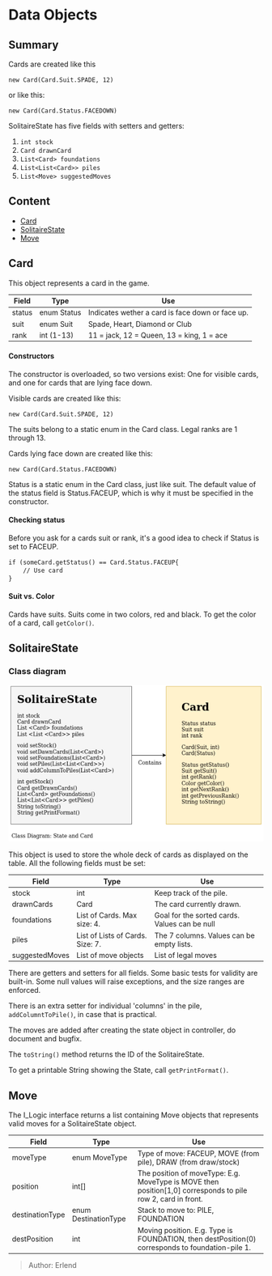 # Data Objects

## Summary
Cards are created like this 
```
new Card(Card.Suit.SPADE, 12)
``` 
or like this: 
```
new Card(Card.Status.FACEDOWN)
```
SolitaireState has five fields with setters and getters:
1. ```int stock```
2. ```Card drawnCard```
3. ```List<Card> foundations```
4. ```List<List<Card>> piles```
5. ```List<Move> suggestedMoves```


## Content
- [Card](#card)
- [SolitaireState](#solitairestate)
- [Move](#move)

## Card
This object represents a card in the game. 

|Field|Type|Use|
|---|---|---|
|status|enum Status|Indicates wether a card is face down or face up.|
|suit|enum Suit|Spade, Heart, Diamond or Club|
|rank|int (1-13)|11 = jack, 12 = Queen, 13 = king, 1 = ace|

#### Constructors
The constructor is overloaded, so two versions exist: One for visible cards, and one for cards that are lying face down. 


Visible cards are created like this:
```
new Card(Card.Suit.SPADE, 12)
```
The suits belong to a static enum in the Card class. Legal ranks are 1 through 13.

Cards lying face down are created like this:
```
new Card(Card.Status.FACEDOWN)
```
Status is a static enum in the Card class, just like suit. The default value of the status field is Status.FACEUP, which is why it must be specified in the constructor.

#### Checking status
Before you ask for a cards suit or rank, it's a good idea to check if Status is set to FACEUP.
```
if (someCard.getStatus() == Card.Status.FACEUP{
    // Use card
} 
```
#### Suit vs. Color
Cards have suits. Suits come in two colors, red and black. To get the color of a card, call ```getColor()```.


## SolitaireState

### Class diagram
![](../../resources/class-solitaire-card.png)

This object is used to store the whole deck of cards as displayed on the table. All the following fields must be set:

| Field | Type | Use |
|---|---|---|
| stock | int | Keep track of the pile.
| drawnCards | Card | The card currently drawn. |
| foundations | List of Cards. Max size: 4.| Goal for the sorted cards. Values can be null|
| piles | List of Lists of Cards. Size: 7. | The 7 columns. Values can be empty lists.|
| suggestedMoves | List of move objects | List of legal moves|

There are getters and setters for all fields. Some basic tests for validity are built-in. Some null values will raise exceptions, and the size ranges are enforced. 

There is an extra setter for individual 'columns' in the pile, ```addColumntToPile()```, in case that is practical.

The moves are added after creating the state object in controller, do document and bugfix.

The `toString()` method returns the ID of the SolitaireState. 

To get a printable String showing the State, call `getPrintFormat()`.


## Move

The I_Logic interface returns a list containing Move objects that represents valid moves for a SolitaireState object.

|Field|Type|Use|
|---|---|---|
|moveType|enum MoveType|Type of move: FACEUP, MOVE (from pile), DRAW (from draw/stock)|
|position|int[]|The position of moveType: E.g. MoveType is MOVE then position[1,0] corresponds to pile row 2, card in front. 
|destinationType|enum DestinationType|Stack to move to: PILE, FOUNDATION|
|destPosition|int|Moving position. E.g. Type is FOUNDATION, then destPosition(0) corresponds to foundation-pile 1.|

>Author:  Erlend